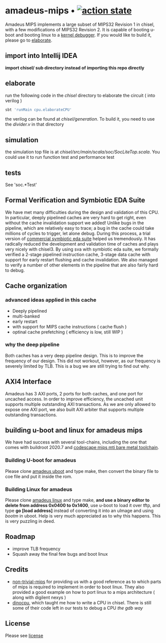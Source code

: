 # amadeus-mips • [![action state](https://github.com/amadeus-mips/amadeus-mips/workflows/func-test/badge.svg)](https://github.com/amadeus-mips/amadeus-mips/actions)

Amadeus MIPS implements a large subset of MIPS32 Revision 1 in chisel,
with a few modifications of MIPS32 Revision 2. It is capable of booting
u-boot and booting linux to a [kernel
debugger](https://www.kernel.org/doc/html/latest/dev-tools/gdb-kernel-debugging.html).
If you would like to build it, please go to [elaborate](#elaborate).

## import into Intellij IDEA

**import chisel/ sub directory instead of importing this repo directly**

## elaborate

run the following code in the *chisel* directory to elaborate the
circuit ( into verilog )

``` bash
sbt 'runMain cpu.elaborateCPU'
```

the verilog can be found at *chisel/generation*. To build it, you need
to use the *divider.v* in that directory

## simulation

the simulation top file is at
*chisel/src/main/scala/soc/SocLiteTop.scala*. You could use it to run
function test and performance test

## tests

See 'soc.\*Test'

## Formal Verification and Symbiotic EDA Suite

We have met many difficulties during the design and validation of this
CPU. In particular, deeply pipelined caches are very hard to get right,
even without the cache invalidation support we added\! Unlike bugs in
the pipeline, which are relatively easy to trace; a bug in the cache
could take millions of cycles to trigger, let alone debug. During this
process, a trial version of [commercial symbiotic eda
suite](http://www.symbioticeda.com) helped us tremendously. It has
radically reduced the development and validation time of caches and
plays very nicely with chisel3. By using sva with symbiotic eda suite,
we formally verified a 2-stage pipelined instruction cache, 3-stage data
cache with support for early restart flushing and cache invalidation. We
also managed to verify a number of other elements in the pipeline that
are also fairly hard to debug.

## Cache organization

### advanced ideas applied in this cache

  - Deeply pipelined
  - multi-banked
  - early restart
  - with support for MIPS cache instructions ( cache flush )
  - optinal cache prefetching ( efficiency is low, still WIP )

### why the deep pipeline

Both caches has a very deep pipeline design. This is to improve the
frequency of our design. This did not workout, however, as our frequency
is severely limited by TLB. This is a bug we are still trying to find
out why.

## AXI4 Interface

Amadeus has 3 AXI ports, 2 ports for both caches, and one port for
uncached access. In order to improve efficiency, the uncached unit
supports multiple outstanding AXI transactions. As we are only allowed
to expose one AXI port, we also built AXI arbiter that supports multiple
outstanding transactions.

## building u-boot and linux for amadeus mips

We have had success with several tool-chains, including the one that
comes with buildroot 2020.7 and [codescape mips mti bare metal
toolchain](https://codescape.mips.com/components/toolchain/2020.06-01/downloads.html).

### Building U-boot for amadeus

Please clone [amadeus
uboot](https://github.com/amadeus-mips/amadeus-uboot) and type make,
then convert the binary file to coe file and put it inside the rom.

### Building Linux for amadeus

Please clone [amadeus
linux](https://github.com/amadeus-mips/amadeus-linux) and type make,
**and use a binary editor to delete from address 0x0400 to 0x1400**, use
u-boot to load it over tftp, and type **go \[load address\]** instead of
converting it into an uImage and using *bootm* in uboot. Help is very
much appreciated as to why this happens. This is very puzzling in deed.

## Roadmap

  - improve TLB frequency
  - Squash away the final few bugs and boot linux

## Credits

  - [non-trivial-mips](https://github.com/trivialmips/nontrivial-mips)
    for providing us with a good reference as to which parts of mips is
    required to implement in order to boot linux. They also provided a
    good example on how to port linux to a mips architecture ( along
    with digilent nexys )
  - [dinocpu](https://github.com/jlpteaching/dinocpu), which taught me
    how to write a CPU in chisel. There is still some of their code left
    in our tests to debug a CPU *the gdb way*

## License

Please see
[license](https://github.com/amadeus-mips/amadeus-mips/blob/master/LICENSE)
